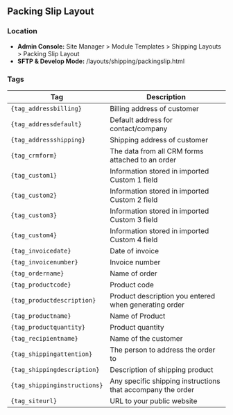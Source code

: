 ## Packing Slip Layout

### Location
* **Admin Console:** Site Manager > Module Templates > Shipping Layouts > Packing Slip Layout
* **SFTP & Develop Mode:** /layouts/shipping/packingslip.html

### Tags

Tag | Description
-------------- | -------------
`{tag_addressbilling}` | Billing address of customer
`{tag_addressdefault}` | Default address for contact/company
`{tag_addressshipping}` | Shipping address of customer
`{tag_crmform}` | The data from all CRM forms attached to an order
`{tag_custom1}` | Information stored in imported Custom 1 field
`{tag_custom2}` | Information stored in imported Custom 2 field
`{tag_custom3}` | Information stored in imported Custom 3 field
`{tag_custom4}` | Information stored in imported Custom 4 field
`{tag_invoicedate}` | Date of invoice
`{tag_invoicenumber}` | Invoice number
`{tag_ordername}` | Name of order
`{tag_productcode}` | Product code
`{tag_productdescription}` | Product description you entered when generating order
`{tag_productname}` | Name of Product
`{tag_productquantity}` | Product quantity
`{tag_recipientname}` | Name of the customer
`{tag_shippingattention}` | The person to address the order to
`{tag_shippingdescription}` | Description of shipping product
`{tag_shippinginstructions}` | Any specific shipping instructions that accompany the order
`{tag_siteurl}` | URL to your public website
